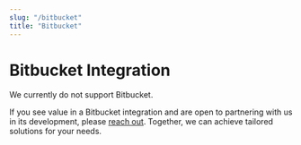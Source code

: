 ```yaml
---
slug: "/bitbucket"
title: "Bitbucket"
---
```


# Bitbucket Integration

We currently do not support Bitbucket.

If you see value in a Bitbucket integration and are open to partnering with us in its development, please [reach out](contact-us). Together, we can achieve tailored solutions for your needs.
